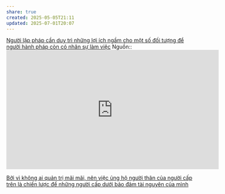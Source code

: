 ```yaml
---
share: true
created: 2025-05-05T21:11
updated: 2025-07-01T20:07
---
```

[Người lập pháp cần duy trì những lợi ích ngầm cho một số đối tượng để người hành pháp còn có nhân sự làm việc](./Ng%C6%B0%E1%BB%9Di%20l%E1%BA%ADp%20ph%C3%A1p%20c%E1%BA%A7n%20duy%20tr%C3%AC%20nh%E1%BB%AFng%20l%E1%BB%A3i%20%C3%ADch%20ng%E1%BA%A7m%20cho%20m%E1%BB%99t%20s%E1%BB%91%20%C4%91%E1%BB%91i%20t%C6%B0%E1%BB%A3ng%20%C4%91%E1%BB%83%20ng%C6%B0%E1%BB%9Di%20h%C3%A0nh%20ph%C3%A1p%20c%C3%B2n%20c%C3%B3%20nh%C3%A2n%20s%E1%BB%B1%20l%C3%A0m%20vi%E1%BB%87c.md)
Nguồn:: <iframe width="560" height="315" src="https://www.youtube.com/embed/rStL7niR7gs?si=u5nw6yL7SY6BhTwg" title="YouTube video player" frameborder="0" allow="accelerometer; autoplay; clipboard-write; encrypted-media; gyroscope; picture-in-picture; web-share" referrerpolicy="strict-origin-when-cross-origin" allowfullscreen></iframe>

[Bởi vì không ai quản trị mãi mãi, nên việc ủng hộ người thân của người cấp trên là chiến lược để những người cấp dưới bảo đảm tài nguyên của mình](./B%E1%BB%9Fi%20v%C3%AC%20kh%C3%B4ng%20ai%20qu%E1%BA%A3n%20tr%E1%BB%8B%20m%C3%A3i%20m%C3%A3i,%20n%C3%AAn%20vi%E1%BB%87c%20%E1%BB%A7ng%20h%E1%BB%99%20ng%C6%B0%E1%BB%9Di%20th%C3%A2n%20c%E1%BB%A7a%20ng%C6%B0%E1%BB%9Di%20c%E1%BA%A5p%20tr%C3%AAn%20l%C3%A0%20chi%E1%BA%BFn%20l%C6%B0%E1%BB%A3c%20%C4%91%E1%BB%83%20nh%E1%BB%AFng%20ng%C6%B0%E1%BB%9Di%20c%E1%BA%A5p%20d%C6%B0%E1%BB%9Bi%20b%E1%BA%A3o%20%C4%91%E1%BA%A3m%20t%C3%A0i%20nguy%C3%AAn%20c%E1%BB%A7a%20m%C3%ACnh.md)